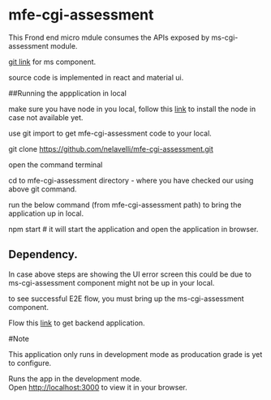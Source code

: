 # mfe-cgi-assessment

This Frond end micro mdule consumes the APIs exposed by ms-cgi-assessment module.

[git link](https://github.com/nelavelli/ms-cgi-assessment) for ms component.

source code is implemented in react and material ui.

##Running the appplication in local

make sure you have node in you local, follow this [link](https://nodejs.org/en/download/) to install the node in case not available yet.

use git import to get mfe-cgi-assessment code to your local.

git clone https://github.com/nelavelli/mfe-cgi-assessment.git

open the command terminal

cd to mfe-cgi-assessment directory - where you have checked our using above git command.

run the below command (from mfe-cgi-assessment path) to bring the application up in local.

npm start # it will start the application and open the application in browser.

## Dependency.

In case above steps are showing the UI error screen this could be due to ms-cgi-assessment component might not be up in your local.

to see successful E2E flow, you must bring up the ms-cgi-assessment component.

Flow this [link](https://github.com/nelavelli/ms-cgi-assessment/blob/master/README.md) to get backend application.

#Note

This application only runs in development mode as producation grade is yet to configure.

Runs the app in the development mode.\
Open [http://localhost:3000](http://localhost:3000) to view it in your browser.
